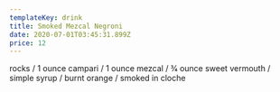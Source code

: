 ```yaml
---
templateKey: drink
title: Smoked Mezcal Negroni
date: 2020-07-01T03:45:31.899Z
price: 12
---
```


rocks / 1 ounce campari / 1 ounce mezcal / 3⁄4 ounce sweet vermouth / simple syrup / burnt orange / smoked in cloche

